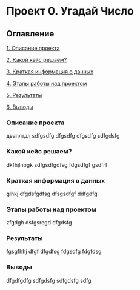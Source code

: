 # Проект 0. Угадай Число

## Оглавление
[1. Описание проекта](https://github.com/BitsToByte/Subspace/tree/main/Project_0/README.md#Описание-проекта)

[2. Какой кейс решаем?](https://github.com/BitsToByte/Subspace/tree/main/Project_0/README.md#Какой-кейс-решаем?)

[3. Краткая информация о данных](https://github.com/BitsToByte/Subspace/tree/main/Project_0/README.md#Краткая-информация-о-данных)

[4. Этапы работы над проектом](https://github.com/BitsToByte/Subspace/tree/main/Project_0/README.md#Этапы-работы-над-проектом)

[5. Результаты](https://github.com/BitsToByte/Subspace/tree/main/Project_0/README.md#Результаты)

[6. Выводы](https://github.com/BitsToByte/Subspace/tree/main/Project_0/README.md#Выводы)

### Описание проекта
дваплтдл
sdfgsdfg
dfgsdfg
dfgsdfg
sdfgdsfg

### Какой кейс решаем?
dkfhjlnbgk
sdfgsdfgdfsg
fdgsdfgf
gsdfrf

### Краткая информация о данных
glhkj
dfgdsfgdfsg
dfsgsdfgf
ddfgdfg

### Этапы работы над проектом
zfgdgh
dsfgsregd
dfgdsfg

### Результаты
fgsgfhhj
dfgf
dfgdfsg
fdgsdfg
fdgfdsg

### Выводы
dfgdfgdfg
sdfgdsfg
sdfgdsfg
sdfg
